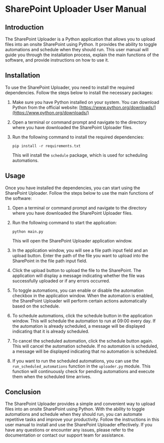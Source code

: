 # SharePoint Uploader User Manual

## Introduction

The SharePoint Uploader is a Python application that allows you to upload files into an onsite SharePoint using Python. It provides the ability to toggle automations and schedule when they should run. This user manual will guide you through the installation process, explain the main functions of the software, and provide instructions on how to use it.

## Installation

To use the SharePoint Uploader, you need to install the required dependencies. Follow the steps below to install the necessary packages:

1. Make sure you have Python installed on your system. You can download Python from the official website: [https://www.python.org/downloads/](https://www.python.org/downloads/)

2. Open a terminal or command prompt and navigate to the directory where you have downloaded the SharePoint Uploader files.

3. Run the following command to install the required dependencies:

   ```
   pip install -r requirements.txt
   ```

   This will install the `schedule` package, which is used for scheduling automations.

## Usage

Once you have installed the dependencies, you can start using the SharePoint Uploader. Follow the steps below to use the main functions of the software:

1. Open a terminal or command prompt and navigate to the directory where you have downloaded the SharePoint Uploader files.

2. Run the following command to start the application:

   ```
   python main.py
   ```

   This will open the SharePoint Uploader application window.

3. In the application window, you will see a file path input field and an upload button. Enter the path of the file you want to upload into the SharePoint in the file path input field.

4. Click the upload button to upload the file to the SharePoint. The application will display a message indicating whether the file was successfully uploaded or if any errors occurred.

5. To toggle automations, you can enable or disable the automation checkbox in the application window. When the automation is enabled, the SharePoint Uploader will perform certain actions automatically based on the schedule.

6. To schedule automations, click the schedule button in the application window. This will schedule the automation to run at 09:00 every day. If the automation is already scheduled, a message will be displayed indicating that it is already scheduled.

7. To cancel the scheduled automation, click the schedule button again. This will cancel the automation schedule. If no automation is scheduled, a message will be displayed indicating that no automation is scheduled.

8. If you want to run the scheduled automations, you can use the `run_scheduled_automations` function in the `uploader.py` module. This function will continuously check for pending automations and execute them when the scheduled time arrives.

## Conclusion

The SharePoint Uploader provides a simple and convenient way to upload files into an onsite SharePoint using Python. With the ability to toggle automations and schedule when they should run, you can automate repetitive tasks and improve your productivity. Follow the instructions in this user manual to install and use the SharePoint Uploader effectively. If you have any questions or encounter any issues, please refer to the documentation or contact our support team for assistance.